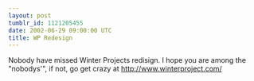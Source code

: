 ```yaml
---
layout: post
tumblr_id: 1121205455  
date: 2002-06-29 09:00:00 UTC
title: WP Redesign
---
```


Nobody have missed Winter Projects redisign. I hope you are among the "nobodys'", if not, go get crazy at http://www.winterproject.com/
